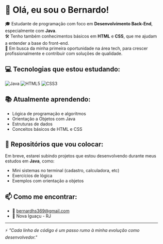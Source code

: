 # 👋 Olá, eu sou o Bernardo!

🎓 Estudante de programação com foco em **Desenvolvimento Back-End**, especialmente com **Java**.  
🛠️ Tenho também conhecimentos básicos em **HTML** e **CSS**, que me ajudam a entender a base do front-end.  
🚀 Em busca da minha primeira oportunidade na área tech, para crescer profissionalmente e contribuir com soluções de qualidade.

## 💻 Tecnologias que estou estudando:
![Java](https://img.shields.io/badge/Java-%23ED8B00.svg?style=flat&logo=java&logoColor=white)
![HTML5](https://img.shields.io/badge/HTML5-%23E34F26.svg?style=flat&logo=html5&logoColor=white)
![CSS3](https://img.shields.io/badge/CSS3-%231572B6.svg?style=flat&logo=css3&logoColor=white)

## 📚 Atualmente aprendendo:
- Lógica de programação e algoritmos
- Orientação a Objetos com Java
- Estruturas de dados
- Conceitos básicos de HTML e CSS

## 📁 Repositórios que vou colocar:
Em breve, estarei subindo projetos que estou desenvolvendo durante meus estudos em **Java**, como:
- Mini sistemas no terminal (cadastro, calculadora, etc)
- Exercícios de lógica
- Exemplos com orientação a objetos

## 📫 Como me encontrar:
- 📧 bernardhs369@gmail.com
- 📍 Nova Iguaçu - RJ

---

⚡ *"Cada linha de código é um passo rumo à minha evolução como desenvolvedor."*
